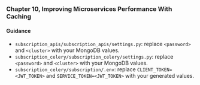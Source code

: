 ### Chapter 10, Improving Microservices Performance With Caching

#### Guidance
- `subscription_apis/subscription_apis/settings.py`: replace `<password>` and `<cluster>` with your MongoDB values.
- `subscription_celery/subscription_celery/settings.py`: replace `<password>` and `<cluster>` with your MongoDB values.
- `subscription_celery/subscription/.env`: replace `CLIENT_TOKEN=<JWT_TOKEN>` and `SERVICE_TOKEN=<JWT_TOKEN>` with your generated values.
